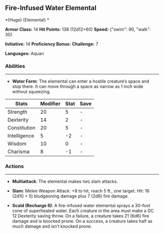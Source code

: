 ## Fire-Infused Water Elemental
*(Huge) (Elemental) *

**Armor Class:** 14
**Hit Points:** 138 (12d12+60)
**Speed:** {"swim": 90, "walk": 30}

**Initiative:** 14
**Proficiency Bonus:**
**Challenge:** 7

**Languages:** Aquan

### Abilities
 --- 
- **Water Form**: The elemental can enter a hostile creature’s space and stop there. It can move through a space as narrow as 1 inch wide without squeezing.



| Stats | Modifier | Stat | Save
| ---- | ---- | ---- | ---- |
| Strength | 20 | 5 | - |
| Dexterity | 14 | 2 | - |
| Constitution | 20 | 5 | - |
| Intelligence | 5 | -2 | - |
| Wisdom | 10 | 0 | - |
| Charisma | 8 | -1 | - |

### Actions
 --- 
- **Multiattack**: The elemental makes two slam attacks.

- **Slam**: Melee Weapon Attack: +8 to hit, reach 5 ft., one target. Hit: 16 (2d10 + 5) bludgeoning damage plus 7 (2d6) fire damage.

- **Scald (Recharge 6)**: A fire-infused water elemental sprays a 30-foot cone of superheated water. Each creature in the area must make a DC 12 Dexterity saving throw. On a failure, a creature takes 21 (6d6) fire damage and is knocked prone. On a success, a creature takes half as much damage and isn’t knocked prone.

